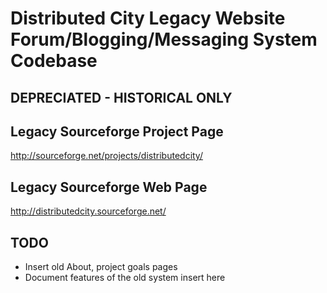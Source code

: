 # Distributed City Legacy Website Forum/Blogging/Messaging System Codebase

## DEPRECIATED - HISTORICAL ONLY

## Legacy Sourceforge Project Page
http://sourceforge.net/projects/distributedcity/

## Legacy Sourceforge Web Page
http://distributedcity.sourceforge.net/

## TODO
* Insert old About, project goals pages
* Document features of the old system insert here